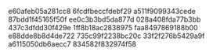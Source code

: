 e60afeb05a281cc8
6fcdfbeccfdebf29
a511f9099343cede
87bdd1f45165f50f
ee0c3b3bd5da877d
028a408fda77b3bb
437c3dfdd30f429e
1ff8b18ac2838975
faa8497869188b00
e88dde8b8d4de722
735c99f2238bc20c
33f2f276b5429a9f
a6115050db6aecc7
834582f832974f58
